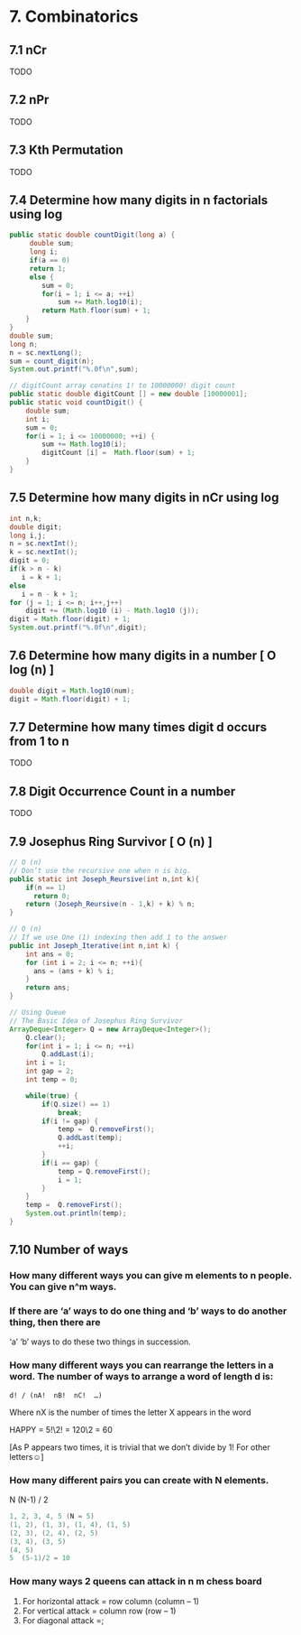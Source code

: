 # 7. Combinatorics


## 7.1 nCr

TODO

## 7.2 nPr

TODO

## 7.3 Kth Permutation

TODO

## 7.4 Determine how many digits in n factorials using log

```java
public static double countDigit(long a) {
     double sum;
     long i;
     if(a == 0) 
	 return 1;
     else {
		sum = 0;
		for(i = 1; i <= a; ++i)
			sum += Math.log10(i); 
		return Math.floor(sum) + 1;
	}
}
double sum;
long n;
n = sc.nextLong();
sum = count_digit(n);
System.out.printf("%.0f\n",sum);
```

```java
// digitCount array conatins 1! to 10000000! digit count
public static double digitCount [] = new double [10000001];
public static void countDigit() {  
    double sum;
    int i;
    sum = 0;
    for(i = 1; i <= 10000000; ++i) {
        sum += Math.log10(i); 
        digitCount [i] =  Math.floor(sum) + 1;
    }
}
```

## 7.5 Determine how many digits in nCr using log

```java
int n,k;
double digit;
long i,j;
n = sc.nextInt();
k = sc.nextInt();
digit = 0;         
if(k > n - k)
   i = k + 1;
else
   i = n - k + 1;         
for (j = 1; i <= n; i++,j++)
    digit += (Math.log10 (i) - Math.log10 (j));
digit = Math.floor(digit) + 1;
System.out.printf("%.0f\n",digit);
```

## 7.6 Determine how many digits in a number [ O log (n) ]

```java
double digit = Math.log10(num);
digit = Math.floor(digit) + 1;
```

## 7.7 Determine how many times digit d occurs from 1 to n

TODO

## 7.8 Digit Occurrence Count in a number

TODO

## 7.9 Josephus Ring Survivor [ O (n) ]

```java
// O (n)  
// Don’t use the recursive one when n is big.
public static int Joseph_Reursive(int n,int k){
    if(n == 1)
      return 0;
    return (Joseph_Reursive(n - 1,k) + k) % n; 
}
```

```java
// O (n)
// If we use One (1) indexing then add 1 to the answer
public int Joseph_Iterative(int n,int k) {
    int ans = 0;
    for (int i = 2; i <= n; ++i){
      ans = (ans + k) % i;
    }
    return ans;
}
```

```java
// Using Queue
// The Basic Idea of Josephus Ring Survivor
ArrayDeque<Integer> Q = new ArrayDeque<Integer>();
    Q.clear();
    for(int i = 1; i <= n; ++i)
        Q.addLast(i);
    int i = 1;
    int gap = 2;
    int temp = 0;

    while(true) {
        if(Q.size() == 1)
            break;
        if(i != gap) {
            temp =  Q.removeFirst();
            Q.addLast(temp); 
            ++i;
        }
        if(i == gap) {
            temp = Q.removeFirst(); 
            i = 1;
        }
    }
    temp =  Q.removeFirst();
    System.out.println(temp);
}
```

## 7.10 Number of ways 

### How many different ways you can give m elements to n people. You can give n^m ways.

### If there are ‘a’ ways to do one thing and ‘b’ ways to do another thing, then there are 
‘a’  ‘b’ ways to do these two things in succession.

### How many different ways you can rearrange the letters in a word. The number of ways to arrange a word of length d is: 

```
d! / (nA!  nB!  nC!  …) 
```

Where nX is the number of times the letter X appears in the word

HAPPY = 5!\2!  = 120\2 = 60

[As P appears two times, it is trivial that we don’t divide by 1! For other letters☺]

### How many different pairs you can create with N elements.

N  (N-1) / 2

```java
1, 2, 3, 4, 5 (N = 5)
(1, 2), (1, 3), (1, 4), (1, 5)
(2, 3), (2, 4), (2, 5)
(3, 4), (3, 5)
(4, 5)
5  (5-1)/2 = 10
```

### How many ways 2 queens can attack in n  m chess board

1. For horizontal attack = row  column  (column – 1)
2. For vertical attack = column  row  (row – 1)
3. For diagonal attack =;
